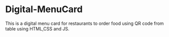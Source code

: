 # Digital-MenuCard
This is a digital menu card for restaurants to order food using QR code from table using HTML,CSS and JS.
